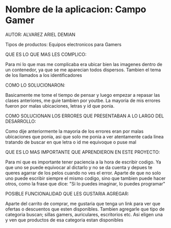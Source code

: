 # Nombre de la aplicacion: Campo Gamer

AUTOR: ALVAREZ ARIEL DEMIAN

Tipos de productos: Equipos electronicos para Gamers

QUE ES LO QUE MAS LES COMPLICO:

Para mi lo que mas me complicaba era ubicar bien las imagenes dentro de un contenedor, ya que se me aparecian todos dispersos. Tambien el tema de los llamados a los identificadores

COMO LO SOLUCIONARON:

Basicamente me tome el tiempo de pensar y luego empezar a repasar las clases anteriores, me guie tambien por youtbe. La mayoria de mis errores fueron por malas ubicaciones, letras y id que ponia. 

COMO SOLUCIONAN LOS ERRORES QUE PRESENTABAN A LO LARGO DEL DESARROLLO:

Como dije anteriormente la mayoria de los errores eran por malas ubicaciones que ponia, asi que solo me ponia a ver atentamente cada linea tratando de buscar en que letra o id me equivoque o puse mal

QUE ES LO MAS IMPORTANTE QUE APRENDIERON EN ESTE PROYECTO:

Para mi que es importante tener paciencia a la hora de escribir codigo. Ya que uno se puede equivocar al dictarlo y no se da cuenta y depues te queres agarrar de los pelos cuando no ves el error. Aparte de que no solo uno puede escribir siempre el mismo codigo, sino que tambien puede hacer otros, como la frase que dice: "Si lo puedes imaginar, lo puedes programar"

POSIBLE FUNCIONALIDAD QUE LES GUSTARIA AGREGAR:

Aparte del carrito de comprar, me gustaria que tenga un link para ver que ofertas o descuentos que esten disponibles. Tambien agregarle que tipo de categoria buscan; sillas gamers, auriculares, escritorios etc. Asi eligen una y ven que productos de esa categoria estan disponibles

